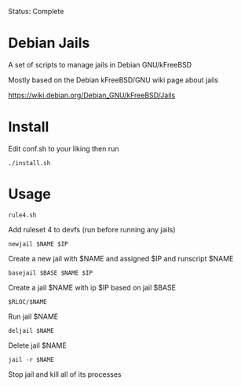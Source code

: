 Status: Complete

Debian Jails
============
A set of scripts to manage jails in Debian GNU/kFreeBSD

Mostly based on the Debian kFreeBSD/GNU wiki page about jails

https://wiki.debian.org/Debian_GNU/kFreeBSD/Jails

Install
=======
Edit conf.sh to your liking then run

    ./install.sh

Usage
=====
    rule4.sh
Add ruleset 4 to devfs (run before running any jails)

    newjail $NAME $IP
Create a new jail with $NAME and assigned $IP and runscript $NAME

    basejail $BASE $NAME $IP
Create a jail $NAME with ip $IP based on jail $BASE

    $RLOC/$NAME
Run jail $NAME

    deljail $NAME
Delete jail $NAME

    jail -r $NAME
Stop jail and kill all of its processes

